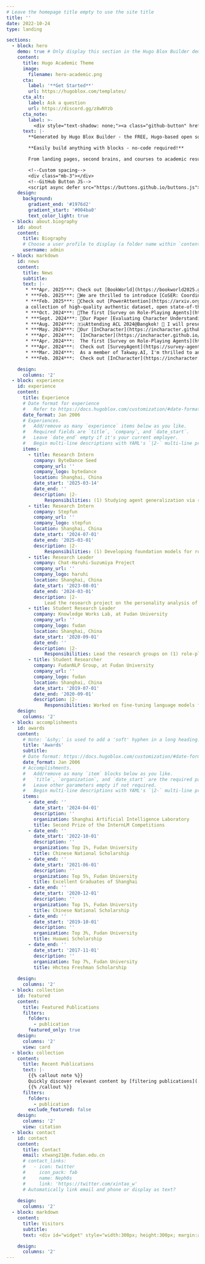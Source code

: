 ```yaml
---
# Leave the homepage title empty to use the site title
title: ''
date: 2022-10-24
type: landing

sections:
  - block: hero
    demo: true # Only display this section in the Hugo Blox Builder demo site
    content:
      title: Hugo Academic Theme
      image:
        filename: hero-academic.png
      cta:
        label: '**Get Started**'
        url: https://hugoblox.com/templates/
      cta_alt:
        label: Ask a question
        url: https://discord.gg/z8wNYzb
      cta_note:
        label: >-
          <div style="text-shadow: none;"><a class="github-button" href="https://github.com/HugoBlox/hugo-blox-builder" data-icon="octicon-star" data-size="large" data-show-count="true" aria-label="Star">Star Hugo Blox Builder</a></div><div style="text-shadow: none;"><a class="github-button" href="https://github.com/HugoBlox/theme-academic-cv" data-icon="octicon-star" data-size="large" data-show-count="true" aria-label="Star">Star the Academic template</a></div>
      text: |-
        **Generated by Hugo Blox Builder - the FREE, Hugo-based open source website builder trusted by 500,000+ sites.**

        **Easily build anything with blocks - no-code required!**

        From landing pages, second brains, and courses to academic resumés, conferences, and tech blogs.

        <!--Custom spacing-->
        <div class="mb-3"></div>
        <!--GitHub Button JS-->
        <script async defer src="https://buttons.github.io/buttons.js"></script>
    design:
      background:
        gradient_end: '#1976d2'
        gradient_start: '#004ba0'
        text_color_light: true
  - block: about.biography
    id: about
    content:
      title: Biography
      # Choose a user profile to display (a folder name within `content/authors/`)
      username: admin
  - block: markdown
    id: news
    content:
      title: News
      subtitle: 
      text: |-
       * ***Apr. 2025***: Check out [BookWorld](https://bookworld2025.github.io/)! In BookWorld, we create multi-agent societies for characters from fictional books, enabling them to engage in dynamic interactions that transcend their original narratives, thereby crafting innovative storytelling. 
       * ***Feb. 2025***: 🔔We are thrilled to introduce [CoSER: Coordinating LLM-Based Persona Simulation of Established Roles](https://arxiv.org/abs/2502.09082), a collection of high-quality authentic dataset, open state-of-the-art models, and nuanced evaluation protocol for role-playing LLMs.
       * ***Feb. 2025***: 🔔Check out [PowerAttention](https://arxiv.org/abs/2503.03588), a novel sparse attention design with exponentially-growing receptive field in Transformer architecture, facilitating effective and complete context extension. 
       a collection of high-quality authentic dataset, open state-of-the-art models, and nuanced evaluation protocol for role-playing LLMs.
       * ***Oct. 2024***: 🔔The first [Survey on Role-Playing Agents](https://arxiv.org/abs/2404.18231) has been accepted to TMLR! 
       * ***Sept. 2024***: 🔔Our Paper [Evaluating Character Understanding of Large Language Models via Character Profiling from Fictional Works](https://arxiv.org/abs/2404.12726) got accepted to EMNLP 2024, and [Capturing Minds, Not Just Words: Enhancing Role-Playing Language Models with Personality-Indicative Data](https://arxiv.org/abs/2406.18921) got accepted to EMNLP 2024 Findings! 
       * ***Aug. 2024***: 🇹🇭Attending ACL 2024@Bangkok! 🧙 I will present [InCharacter](https://incharacter.github.io/) while cosplaying as the iconic character *Zhong Li* from Genshin Impact!
       * ***May. 2024***: 🔔Our [InCharacter](https://incharacter.github.io/) got accepted to ACL 2024, and [Light Up the Shadows](https://aclanthology.org/2024.findings-acl.793/) got accepted to ACL 2024 Findings! 
       * ***Apr. 2024***:  [InCharacter](https://incharacter.github.io/) will be presented in the poster session in [Agent Workshop @ Carnegie Mellon University](https://cmu-agent-workshop.github.io/posters)! 
       * ***Apr. 2024***:  The first [Survey on Role-Playing Agents](https://arxiv.org/abs/2404.18231) is out! Dive into our comprehensive survey of RPLA technologies, their applications, and the exciting potential for human-AI coexistence. Understanding role-playing paves the way for both personalized assistants and multi-agent society. Check our latest survey on role-playing agent!
       * ***Apr. 2024***:  Check out [SurveyAgent](https://survey-agent.github.io/)! This system stands out by offering a unified platform that supports researchers through various stages of their literature review process, facilitated by a conversational interface that prioritizes user interaction and personalization! Access via homepage and have fun!
       * ***Mar. 2024***:  As a member of Takway.AI, I'm thrilled to announce that we secured the Second Prize in the InternLM Competitions, hosted by the Shanghai Artificial Intelligence Laboratory!
       * ***Feb. 2024***:  Check out [InCharacter](https://incharacter.github.io/)! Self-assessments on RPAs are inherently flawed - which heavily depends on LLM’s own understanding of Personality. Instead, our work revolves around interviewing characters in 14 different psychological scales, providing a more objective description of LLM’s role play abilities. Check out this project [demo](https://incharacter.theirstory.cn/)!

    design:
      columns: '2'
  - block: experience
    id: experience
    content:
      title: Experience
      # Date format for experience
      #   Refer to https://docs.hugoblox.com/customization/#date-format
      date_format: Jan 2006
      # Experiences.
      #   Add/remove as many `experience` items below as you like.
      #   Required fields are `title`, `company`, and `date_start`.
      #   Leave `date_end` empty if it's your current employer.
      #   Begin multi-line descriptions with YAML's `|2-` multi-line prefix.
      items:
        - title: Research Intern
          company: ByteDance Seed
          company_url: ''
          company_logo: bytedance
          location: Shanghai, China
          date_start: '2025-03-14'
          date_end: ''
          description: |2-
              Responsibilities: (1) Studying agent generalization via reinforcement learning. 
        - title: Research Intern
          company: Stepfun
          company_url: ''
          company_logo: stepfun
          location: Shanghai, China
          date_start: '2024-07-01'
          date_end: '2025-03-01'
          description: |2-
              Responsibilities: (1) Developing foundation models for role-playing language agents, and (2) Constructing high-quality datasets for established character role-playing.  
        - title: Research Leader
          company: Chat-Haruhi-Suzumiya Project
          company_url: ''
          company_logo: haruhi
          location: Shanghai, China
          date_start: '2023-08-01'
          date_end: '2024-03-01'
          description: |2-
              Lead the research project on the personality analysis of role-playing language agents. 
        - title: Student Research Leader
          company: Knowledge Works Lab, at Fudan University
          company_url: ''
          company_logo: fudan
          location: Shanghai, China
          date_start: '2020-09-01'
          date_end: ''
          description: |2-
              Responsibilities: Lead the research groups on (1) role-playing language agents and (2) knowledge-enhanced LLM applications. Memtored near 10 graduate and undergraduate students. Together, we co-authored and published multiple research papers. 
        - title: Student Researcher
          company: FudanNLP Group, at Fudan University
          company_url: ''
          company_logo: fudan
          location: Shanghai, China
          date_start: '2019-07-01'
          date_end: '2020-09-01'
          description: |2-
              Responsibilities: Worked on fine-tuning language models for NLP tasks. 
    design:
      columns: '2'
  - block: accomplishments
    id: awards
    content:
      # Note: `&shy;` is used to add a 'soft' hyphen in a long heading.
      title: 'Awards'
      subtitle:
      # Date format: https://docs.hugoblox.com/customization/#date-format
      date_format: Jan 2006
      # Accomplishments.
      #   Add/remove as many `item` blocks below as you like.
      #   `title`, `organization`, and `date_start` are the required parameters.
      #   Leave other parameters empty if not required.
      #   Begin multi-line descriptions with YAML's `|2-` multi-line prefix.
      items:
        - date_end: ''
          date_start: '2024-04-01'
          description: ''
          organization: Shanghai Artificial Intelligence Laboratory
          title: Second Prize of the InternLM Competitions
        - date_end: ''
          date_start: '2022-10-01'
          description: ''
          organization: Top 1%, Fudan University
          title: Chinese National Scholarship
        - date_end: ''
          date_start: '2021-06-01'
          description: ''
          organization: Top 5%, Fudan University
          title: Excellent Graduates of Shanghai
        - date_end: ''
          date_start: '2020-12-01'
          description: ''
          organization: Top 1%, Fudan University
          title: Chinese National Scholarship
        - date_end: ''
          date_start: '2019-10-01'
          description: ''
          organization: Top 3%, Fudan University
          title: Huawei Scholarship
        - date_end: ''
          date_start: '2017-11-01'
          description: ''
          organization: Top 7%, Fudan University
          title: Hhctea Freshman Scholarship
        
    design:
      columns: '2'
  - block: collection
    id: featured
    content:
      title: Featured Publications
      filters:
        folders:
          - publication
        featured_only: true
    design:
      columns: '2'
      view: card
  - block: collection
    content:
      title: Recent Publications
      text: |-
        {{% callout note %}}
        Quickly discover relevant content by [filtering publications](./publication/).
        {{% /callout %}}
      filters:
        folders:
          - publication
        exclude_featured: false
    design:
      columns: '2'
      view: citation
  - block: contact
    id: contact
    content:
      title: Contact
      email: xtwang21@m.fudan.edu.cn
      # contact_links:
      #   - icon: twitter
      #     icon_pack: fab
      #     name: Neph0s
      #     link: 'https://twitter.com/xintao_w'
      # Automatically link email and phone or display as text?
  
    design:
      columns: '2'
  - block: markdown
    content:
      title: Visitors
      subtitle: 
      text: <div id="widget" style="width:300px; height:300px; margin:auto;"><script type="text/javascript" id="clstr_globe" src="//clustrmaps.com/globe.js?d=ZUaECjwEp_3rRZnf8H4wZgn4GCEu3zglmSPtZb5G1yw"></script></div>

    design:
      columns: '2'
---
```


